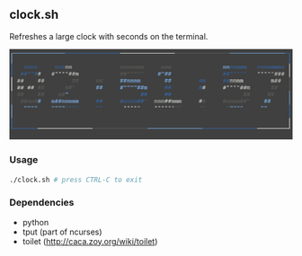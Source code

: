 ## clock.sh

Refreshes a large clock with seconds on the terminal.

![Screenshot](/screenshots/clock-sh.png?raw=true "Screenshot")

### Usage

```bash
./clock.sh # press CTRL-C to exit
```
### Dependencies

- python
- tput (part of ncurses)
- toilet (http://caca.zoy.org/wiki/toilet)
